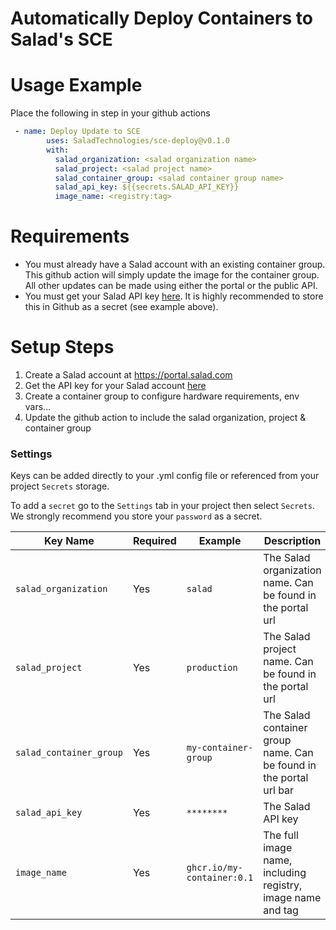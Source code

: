 # Automatically Deploy Containers to Salad's SCE

<!--
[![GitHub Super-Linter](https://github.com/actions/typescript-action/actions/workflows/linter.yml/badge.svg)](https://github.com/super-linter/super-linter)
![CI](https://github.com/actions/typescript-action/actions/workflows/ci.yml/badge.svg)
[![Check dist/](https://github.com/actions/typescript-action/actions/workflows/check-dist.yml/badge.svg)](https://github.com/actions/typescript-action/actions/workflows/check-dist.yml)
[![CodeQL](https://github.com/actions/typescript-action/actions/workflows/codeql-analysis.yml/badge.svg)](https://github.com/actions/typescript-action/actions/workflows/codeql-analysis.yml)
[![Coverage](./badges/coverage.svg)](./badges/coverage.svg) -->

# Usage Example

Place the following in step in your github actions

```yml
 - name: Deploy Update to SCE
        uses: SaladTechnologies/sce-deploy@v0.1.0
        with:
          salad_organization: <salad organization name>
          salad_project: <salad project name>
          salad_container_group: <salad container group name>
          salad_api_key: ${{secrets.SALAD_API_KEY}}
          image_name: <registry:tag>

```

# Requirements

- You must already have a Salad account with an existing container group. This
  github action will simply update the image for the container group. All other
  updates can be made using either the portal or the public API.
- You must get your Salad API key [here](https://portal.salad.com/api-key). It
  is highly recommended to store this in Github as a secret (see example above).

# Setup Steps

1. Create a Salad account at https://portal.salad.com
2. Get the API key for your Salad account
   [here](https://portal.salad.com/api-key)
3. Create a container group to configure hardware requirements, env vars...
4. Update the github action to include the salad organization, project &
   container group

### Settings

Keys can be added directly to your .yml config file or referenced from your
project `Secrets` storage.

To add a `secret` go to the `Settings` tab in your project then select
`Secrets`. We strongly recommend you store your `password` as a secret.

| Key Name                | Required | Example                    | Description                                                        |
| ----------------------- | -------- | -------------------------- | ------------------------------------------------------------------ |
| `salad_organization`    | Yes      | `salad`                    | The Salad organization name. Can be found in the portal url        |
| `salad_project`         | Yes      | `production`               | The Salad project name. Can be found in the portal url             |
| `salad_container_group` | Yes      | `my-container-group`       | The Salad container group name. Can be found in the portal url bar |
| `salad_api_key`         | Yes      | `********`                 | The Salad API key                                                  |
| `image_name`            | Yes      | `ghcr.io/my-container:0.1` | The full image name, including registry, image name and tag        |
